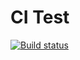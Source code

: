 # CI Test

[![Build status](https://ci.appveyor.com/api/projects/status/jeoi9tv27sncbfoq?svg=true)](https://ci.appveyor.com/project/IgorKoliberskiy/ajs-oop2)